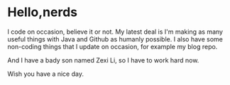 # Hello,nerds

I code on occasion, believe it or not. My latest deal is I'm making as many useful things with Java and Github as humanly possible. I also have some non-coding things that I update on occasion, for example my blog repo.

And I have a bady son named Zexi Li, so I have to work hard now. 

Wish you have a nice day.
